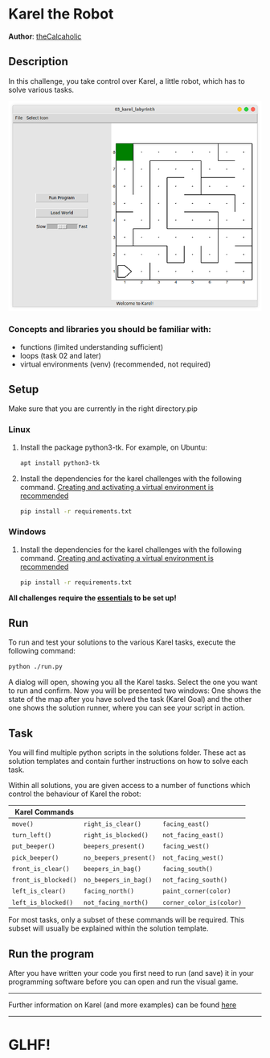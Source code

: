 # Karel the Robot

**Author**: [theCalcaholic][1]

## Description

In this challenge, you take control over Karel, a little robot, which has to solve various tasks.

![karel-screenshot][5]

### Concepts and libraries you should be familiar with:

- functions (limited understanding sufficient)
- loops (task 02 and later)
- virtual environments (venv) (recommended, not required)

## Setup

Make sure that you are currently in the right directory.pip

### Linux

1. Install the package python3-tk. For example, on Ubuntu: 
    ```sh
    apt install python3-tk
    ```
2. Install the dependencies for the karel challenges with the following command.
   [Creating and activating a virtual environment is recommended][3]
   ```sh
   pip install -r requirements.txt
   ```


### Windows

1. Install the dependencies for the karel challenges with the following command.
   [Creating and activating a virtual environment is recommended][3]
   ```sh
   pip install -r requirements.txt
   ```


**All challenges require the [essentials][2] to be set up!**

## Run

To run and test your solutions to the various Karel tasks, execute the following command:

```sh
python ./run.py
```

A dialog will open, showing you all the Karel tasks. Select the one you want to run and confirm.
Now you will be presented two windows: One shows the state of the map after you have solved the task (Karel Goal) and
the other one shows the solution runner, where you can see your script in action.

## Task

You will find multiple python scripts in the solutions folder. These act as solution templates and contain 
further instructions on how to solve each task.

Within all solutions, you are given access to a number of functions which control the behaviour of Karel the robot:


| Karel Commands       |                        |                          |
| -------------------- | ---------------------- | ------------------------ |
| `move()`             | `right_is_clear()`     | `facing_east()`          |
| `turn_left()`        | `right_is_blocked()`   | `not_facing_east()`      |
| `put_beeper()`       | `beepers_present()`    | `facing_west()`          |
| `pick_beeper()`      | `no_beepers_present()` | `not_facing_west()`      |
| `front_is_clear()`   | `beepers_in_bag()`     | `facing_south()`         |
| `front_is_blocked()` | `no_beepers_in_bag()`  | `not_facing_south()`     |
| `left_is_clear()`    | `facing_north()`       | `paint_corner(color)`    |
| `left_is_blocked()`  | `not_facing_north()`   | `corner_color_is(color)` |

For most tasks, only a subset of these commands will be required. This subset will usually be
explained within the solution template.

## Run the program

After you have written your code you first need to run (and save) it in your programming software
before you can open and run the visual game.

----

Further information on Karel (and more examples) can be found [here][4]

---

# GLHF!

[1]: https://github.com/theCalcaholic
[2]: ../../docs/Essentials.md
[3]: ../../docs/venv.md
[4]: https://compedu.stanford.edu/karel-reader/docs/python/en/intro.html
[5]: karel_screenshot.png
